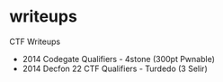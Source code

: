 writeups
========

CTF Writeups
 * 2014 Codegate Qualifiers - 4stone (300pt Pwnable)
 * 2014 Decfon 22 CTF Qualifiers - Turdedo (3 Selir)

